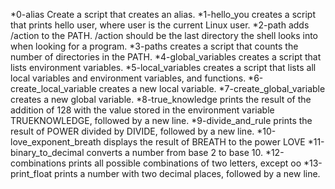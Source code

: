 *0-alias Create a script that creates an alias.
*1-hello_you creates a script that prints hello user, where user is the current Linux user.
*2-path adds /action to the PATH. /action should be the last directory the shell looks into when looking for a program.
*3-paths creates a script that counts the number of directories in the PATH.
*4-global_variables creates a script that lists environment variables.
*5-local_variables creates a script that lists all local variables and environment variables, and functions.
*6-create_local_variable creates a new local variable.
*7-create_global_variable creates a new global variable.
*8-true_knowledge prints the result of the addition of 128 with the value stored in the environment variable TRUEKNOWLEDGE, followed by a new line.
*9-divide_and_rule prints the result of POWER divided by DIVIDE, followed by a new line.
*10-love_exponent_breath displays the result of BREATH to the power LOVE
*11-binary_to_decimal converts a number from base 2 to base 10.
*12-combinations prints all possible combinations of two letters, except oo
*13-print_float prints a number with two decimal places, followed by a new line.
